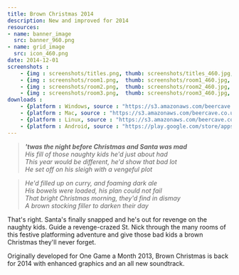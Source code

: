 ```yaml
---
title: Brown Christmas 2014 
description: New and improved for 2014
resources:
- name: banner_image 
  src: banner_960.png
- name: grid_image 
  src: icon_460.png
date: 2014-12-01 
screenshots :
    - {img : screenshots/titles.png, thumb: screenshots/titles_460.jpg,  title : ""}
    - {img : screenshots/room1.png,  thumb: screenshots/room1_460.jpg,  title : ""}
    - {img : screenshots/room2.png,  thumb: screenshots/room2_460.jpg,  title : ""}
    - {img : screenshots/room3.png,  thumb: screenshots/room3_460.jpg,  title : ""}
downloads :
    - {platform : Windows, source : "https://s3.amazonaws.com/beercave.co.uk/games/brownchristmas/brownxmas2014.1.0.zip"} 
    - {platform : Mac, source : "https://s3.amazonaws.com/beercave.co.uk/games/brownchristmas/brownxmas2014.1.0.zip"} 
    - {platform : Linux, source : "https://s3.amazonaws.com/beercave.co.uk/games/brownchristmas/brownxmas2014.1.0.jar.gz"} 
    - {platform : Android, source : "https://play.google.com/store/apps/details?id=uk.co.beercave.brownchristmas"} 
---
```


> ___'twas the night before Christmas and Santa was mad___  
> _His fill of those naughty kids he'd just about had  
> This year would be different, he'd show that bad lot  
> He set off on his sleigh with a vengeful plot_
  
> _He'd filled up on curry, and foaming dark ale  
> His bowels were loaded, his plan could not fail  
> That bright Christmas morning, they'd find in dismay  
> A brown stocking filler to darken their day_
  
That's right. Santa's finally snapped and he's out for revenge on the naughty kids. Guide a revenge-crazed St. Nick through the many rooms of this festive platforming adventure and give those bad kids a brown Christmas they'll never forget.

Originally developed for One Game a Month 2013, Brown Christmas is back for 2014 with enhanced graphics and an all new soundtrack.
